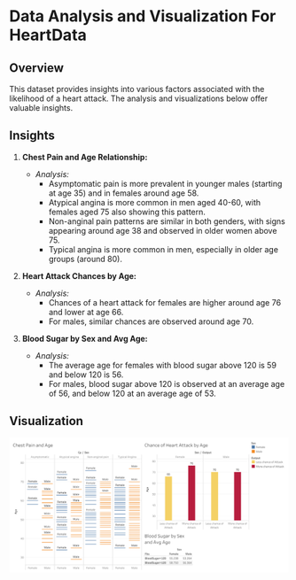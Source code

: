 # Data Analysis and Visualization For HeartData

## Overview

This dataset provides insights into various factors associated with the likelihood of a heart attack. The analysis and visualizations below offer valuable insights.

## Insights

1. **Chest Pain and Age Relationship:**
    - *Analysis:*
        - Asymptomatic pain is more prevalent in younger males (starting at age 35) and in females around age 58.
        - Atypical angina is more common in men aged 40-60, with females aged 75 also showing this pattern.
        - Non-anginal pain patterns are similar in both genders, with signs appearing around age 38 and observed in older women above 75.
        - Typical angina is more common in men, especially in older age groups (around 80).

2. **Heart Attack Chances by Age:**
    - *Analysis:*
        - Chances of a heart attack for females are higher around age 76 and lower at age 66.
        - For males, similar chances are observed around age 70.

3. **Blood Sugar by Sex and Avg Age:**
    - *Analysis:*
        - The average age for females with blood sugar above 120 is 59 and below 120 is 56.
        - For males, blood sugar above 120 is observed at an average age of 56, and below 120 at an average age of 53.

## Visualization

![Dashboard](https://github.com/adikapur/Adi-Portfolio/blob/main/Dashboard%201%20heartdata.png)


